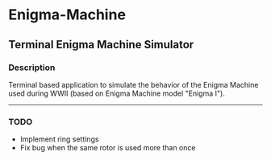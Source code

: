 # Enigma-Machine
Terminal Enigma Machine Simulator
---------------
### Description
   Terminal based application to simulate the behavior of the Enigma Machine used during WWII (based on Enigma Machine model "Enigma I").

---------------

### TODO
   
   - Implement ring settings
   - Fix bug when the same rotor is used more than once
